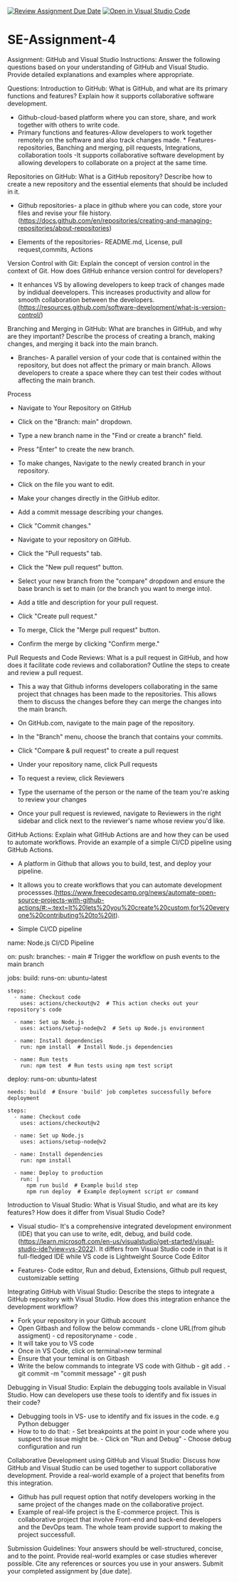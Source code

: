 [![Review Assignment Due Date](https://classroom.github.com/assets/deadline-readme-button-22041afd0340ce965d47ae6ef1cefeee28c7c493a6346c4f15d667ab976d596c.svg)](https://classroom.github.com/a/GvXCZgfk)
[![Open in Visual Studio Code](https://classroom.github.com/assets/open-in-vscode-2e0aaae1b6195c2367325f4f02e2d04e9abb55f0b24a779b69b11b9e10269abc.svg)](https://classroom.github.com/online_ide?assignment_repo_id=15317578&assignment_repo_type=AssignmentRepo)
# SE-Assignment-4
Assignment: GitHub and Visual Studio
Instructions:
Answer the following questions based on your understanding of GitHub and Visual Studio. Provide detailed explanations and examples where appropriate.

Questions:
Introduction to GitHub:
What is GitHub, and what are its primary functions and features? Explain how it supports collaborative software development.

- Github-cloud-based platform where you can store, share, and work together with others to write code.
- Primary functions and features-Allow developers to work together remotely on the software and also track changes made.
        * Features-repositories, Banching and merging, pill requests, Integrations, collaboration tools
-It supports collaborative software development by allowing developers to collaborate on a project at the same time.


Repositories on GitHub:
What is a GitHub repository? Describe how to create a new repository and the essential elements that should be included in it.

- Github repositories- a place in github where you can code, store your files and revise your file history. (https://docs.github.com/en/repositories/creating-and-managing-repositories/about-repositories)

- Elements of the repositories- README.md, License, pull request,commits, Actions

Version Control with Git:
Explain the concept of version control in the context of Git. How does GitHub enhance version control for developers?

- It enhances VS by allowing developers to keep track of changes made by indidual deevelopers. This increases productivity and allow for smooth collaboration between the developers.(https://resources.github.com/software-development/what-is-version-control/) 


Branching and Merging in GitHub:
What are branches in GitHub, and why are they important? Describe the process of creating a branch, making changes, and merging it back into the main branch.

- Branches- A parallel version of your code that is contained within the repository, but does not affect the primary or main branch. Allows developers to create a space where they can test their codes without affecting the main branch.

Process
- Navigate to Your Repository on GitHub
- Click on the "Branch: main" dropdown.
- Type a new branch name in the "Find or create a branch" field.
- Press "Enter" to create the new branch.

- To make changes, Navigate to the newly created branch in your repository.
- Click on the file you want to edit.
- Make your changes directly in the GitHub editor.
- Add a commit message describing your changes.
- Click "Commit changes."

- Navigate to your repository on GitHub.
- Click the "Pull requests" tab.
- Click the "New pull request" button.
- Select your new branch from the "compare" dropdown and ensure the base branch is set to main (or the branch you want to merge into).
- Add a title and description for your pull request.
- Click "Create pull request."

- To merge, Click the "Merge pull request" button.
- Confirm the merge by clicking "Confirm merge."


Pull Requests and Code Reviews:
What is a pull request in GitHub, and how does it facilitate code reviews and collaboration? Outline the steps to create and review a pull request.

- This a way that Github informs developers collaborating in the same project that chnages has been made to the repositories. This allows them to discuss the changes before they can merge the changes into the main branch.

- On GitHub.com, navigate to the main page of the repository.
- In the "Branch" menu, choose the branch that contains your commits.
- Click "Compare & pull request" to create a pull request
- Under your repository name, click  Pull requests
- To request a review, click  Reviewers
- Type the username of the person or the name of the team you're asking to review your changes
- Once your pull request is reviewed, navigate to Reviewers in the right sidebar and click  next to the reviewer's name whose review you'd like.


GitHub Actions:
Explain what GitHub Actions are and how they can be used to automate workflows. Provide an example of a simple CI/CD pipeline using GitHub Actions.

- A platform in Github that allows you to build, test, and deploy your pipeline.
- It allows you to create workflows that you can automate development processses.(https://www.freecodecamp.org/news/automate-open-source-projects-with-github-actions/#:~:text=It%20lets%20you%20create%20custom,for%20everyone%20contributing%20to%20it).

- Simple CI/CD pipeline

name: Node.js CI/CD Pipeline

on:
  push:
    branches:
      - main  # Trigger the workflow on push events to the main branch

jobs:
  build:
    runs-on: ubuntu-latest

    steps:
      - name: Checkout code
        uses: actions/checkout@v2  # This action checks out your repository's code

      - name: Set up Node.js
        uses: actions/setup-node@v2  # Sets up Node.js environment

      - name: Install dependencies
        run: npm install  # Install Node.js dependencies

      - name: Run tests
        run: npm test  # Run tests using npm test script

  deploy:
    runs-on: ubuntu-latest

    needs: build  # Ensure 'build' job completes successfully before deployment

    steps:
      - name: Checkout code
        uses: actions/checkout@v2

      - name: Set up Node.js
        uses: actions/setup-node@v2

      - name: Install dependencies
        run: npm install

      - name: Deploy to production
        run: |
          npm run build  # Example build step
          npm run deploy  # Example deployment script or command


Introduction to Visual Studio:
What is Visual Studio, and what are its key features? How does it differ from Visual Studio Code?

- Visual studio- It's a comprehensive integrated development environment (IDE) that you can use to write, edit, debug, and build code. (https://learn.microsoft.com/en-us/visualstudio/get-started/visual-studio-ide?view=vs-2022). It differs from Visual Studio code in that is it full-fledged IDE while VS code is Lightweight Source Code Editor


- Features- Code editor, Run and debud, Extensions, Github pull request, customizable setting


Integrating GitHub with Visual Studio:
Describe the steps to integrate a GitHub repository with Visual Studio. How does this integration enhance the development workflow?

- Fork your repository in your Github account
- Open Gitbash and follow the below commands
        - clone URL(from gihub assigment)
        - cd repositoryname
        - code .
- It will take you to VS code
- Once in VS Code, click on terminal>new terminal
- Ensure that your teminal is on Gitbash
- Write the below commands  to integrate VS code with Github
        - git add .
        - git commit -m "commit message"
        - git push

Debugging in Visual Studio:
Explain the debugging tools available in Visual Studio. How can developers use these tools to identify and fix issues in their code?

- Debugging tools in VS- use to identify and fix issues in the code. e.g Python debugger
- How to to do that:
        - Set breakpoints at the point in your code where you suspect the issue might be.
        - Click on "Run and Debug"
        - Choose debug configuration and run

Collaborative Development using GitHub and Visual Studio:
Discuss how GitHub and Visual Studio can be used together to support collaborative development. Provide a real-world example of a project that benefits from this integration.

- Github has pull request option that notify developers working in the same project of the changes made on the collaborative project.
- Example of real-life project is the E-commerce project. This is collaborative project that involve Front-end and back-end developers and the DevOps team. The whole team provide support to making the project successfull.

Submission Guidelines:
Your answers should be well-structured, concise, and to the point.
Provide real-world examples or case studies wherever possible.
Cite any references or sources you use in your answers.
Submit your completed assignment by [due date].
